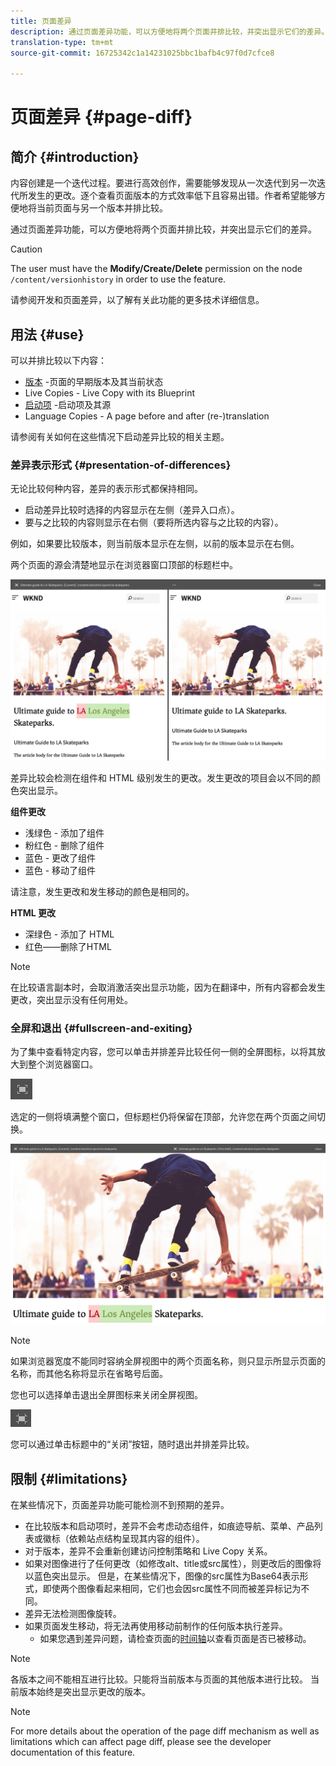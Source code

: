 ```yaml
---
title: 页面差异
description: 通过页面差异功能，可以方便地将两个页面并排比较，并突出显示它们的差异。
translation-type: tm+mt
source-git-commit: 16725342c1a14231025bbc1bafb4c97f0d7cfce8

---
```



# 页面差异 {#page-diff}

## 简介 {#introduction}

内容创建是一个迭代过程。要进行高效创作，需要能够发现从一次迭代到另一次迭代所发生的更改。逐个查看页面版本的方式效率低下且容易出错。作者希望能够方便地将当前页面与另一个版本并排比较。

通过页面差异功能，可以方便地将两个页面并排比较，并突出显示它们的差异。

>[!CAUTION]
>
>The user must have the **Modify/Create/Delete** permission on the node `/content/versionhistory` in order to use the feature.
>
>请参阅开发和页面差异，以了解有关此功能的更多技术详细信息。<!-- See [Developing and Page Diff](/help/sites-developing/pagediff.md#operation-details) for more technical details on this feature.-->

## 用法 {#use}

可以并排比较以下内容：

* [版本](/help/sites-cloud/authoring/features/page-versions.md#comparing-a-version-with-current-page) -页面的早期版本及其当前状态
* Live Copies - Live Copy with its Blueprint <!-- [Live Copies](/help/sites-administering/msm-livecopy.md#comparing-a-live-copy-page-with-a-blueprint-page) - Live Copy with its Blueprint-->
* [启动项](/help/sites-cloud/authoring/launches/editing.md#comparing-a-launch-page-to-its-source-page) -启动项及其源
* Language Copies - A page before and after (re-)translation <!-- [Language Copies](/help/sites-administering/tc-manage.md#comparing-language-copies) - A page before and after (re-)translation-->

请参阅有关如何在这些情况下启动差异比较的相关主题。

### 差异表示形式 {#presentation-of-differences}

无论比较何种内容，差异的表示形式都保持相同。

* 启动差异比较时选择的内容显示在左侧（差异入口点）。
* 要与之比较的内容则显示在右侧（要将所选内容与之比较的内容）。

例如，如果要比较版本，则当前版本显示在左侧，以前的版本显示在右侧。

两个页面的源会清楚地显示在浏览器窗口顶部的标题栏中。

![版本并排视图](/help/sites-cloud/authoring/assets/versions-side-by-side.png)

差异比较会检测在组件和 HTML 级别发生的更改。发生更改的项目会以不同的颜色突出显示。

**组件更改**

* 浅绿色 - 添加了组件
* 粉红色 - 删除了组件
* 蓝色 - 更改了组件
* 蓝色 - 移动了组件

请注意，发生更改和发生移动的颜色是相同的。

**HTML 更改**

* 深绿色 - 添加了 HTML
* 红色——删除了HTML

>[!NOTE]
>
>在比较语言副本时，会取消激活突出显示功能，因为在翻译中，所有内容都会发生更改，突出显示没有任何用处。

### 全屏和退出 {#fullscreen-and-exiting}

为了集中查看特定内容，您可以单击并排差异比较任何一侧的全屏图标，以将其放大到整个浏览器窗口。

![全屏按钮](/help/sites-cloud/authoring/assets/versions-full-screen.png)

选定的一侧将填满整个窗口，但标题栏仍将保留在顶部，允许您在两个页面之间切换。

![全屏模式](/help/sites-cloud/authoring/assets/versions-full-screen-mode.png)

>[!NOTE]
>
>如果浏览器宽度不能同时容纳全屏视图中的两个页面名称，则只显示所显示页面的名称，而其他名称将显示在省略号后面。

您也可以选择单击退出全屏图标来关闭全屏视图。

![退出全屏模式](/help/sites-cloud/authoring/assets/versions-exit-full-screen.png)

您可以通过单击标题中的“关闭”按钮，随时退出并排差异比较。

## 限制 {#limitations}

在某些情况下，页面差异功能可能检测不到预期的差异。

* 在比较版本和启动项时，差异不会考虑动态组件，如痕迹导航、菜单、产品列表或徽标（依赖站点结构呈现其内容的组件）。
* 对于版本，差异不会重新创建访问控制策略和 Live Copy 关系。
* 如果对图像进行了任何更改（如修改alt、title或src属性），则更改后的图像将以蓝色突出显示。 但是，在某些情况下，图像的src属性为Base64表示形式，即使两个图像看起来相同，它们也会因src属性不同而被差异标记为不同。
* 差异无法检测图像旋转。
* 如果页面发生移动，将无法再使用移动前制作的任何版本执行差异。
   * 如果您遇到差异问题，请检查页面的[时间轴](/help/sites-cloud/authoring/getting-started/basic-handling.md#timeline)以查看页面是否已被移动。

>[!NOTE]
>
>各版本之间不能相互进行比较。只能将当前版本与页面的其他版本进行比较。 当前版本始终是突出显示更改的版本。

>[!NOTE]
>
>For more details about the operation of the page diff mechanism as well as limitations which can affect page diff, please see the developer documentation of this feature. <!-- For more details about the operation of the page diff mechanism as well as limitations which can affect page diff, please see the [developer documentation](/help/sites-developing/pagediff.md) of this feature.-->
